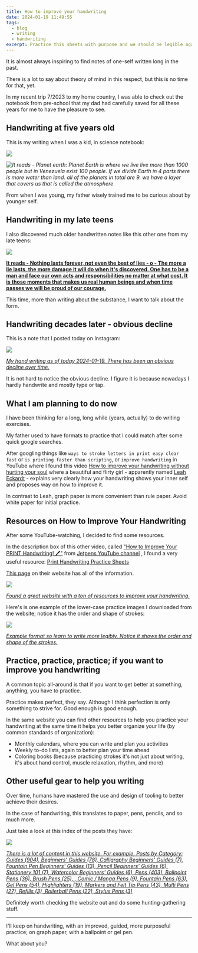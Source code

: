 ```yaml
---
title: How to improve your handwriting
date: 2024-01-19 11:49:55
tags:
  - blog
  - writing
  - handwriting
excerpt: Practice this sheets with purpose and we should be legible again in no time.
---
```

It is almost always inspiring to find notes of one-self written long in the past.

There is a lot to say about theory of mind in this respect, but this is no time for that, yet.

In my recent trip 7/2023 to my home country, I was able to check out the notebook from pre-school that my dad had carefully saved for all these years for me to have the pleasure to see.

## Handwriting at five years old
This is my writing when I was a kid, in science notebook:

![](assets/writing/My%20handwriting%20as%20a%20kid.png)

*![It reads - Planet earth: Planet Earth is where we live live more than 1000 people but in Venezuela exist 100 people. If we divide Earth in 4 parts there is more water than land. all of the planets in total are 9. we have a layer that covers us that is called the atmosphere]()*

From when I was young, my father wisely trained me to be curious about by younger self.

## Handwriting in my late teens
I also discovered much older handwritten notes like this other one from my late teens:

![](assets/writing/Note%20from%20my%20late%20teens.png)

**[It reads - Nothing lasts forever, not even the best of lies - o - The more a lie lasts, the more damage it will do when it's discovered. One has to be a man and face our own acts and responsibilities no matter at what cost. It is those moments that makes us real human beings and when time passes we will be proud of our courage.]()**

This time, more than writing about the substance, I want to talk about the form. 
## Handwriting decades later - obvious decline
This is a note that I posted today on Instagram:

![](assets/writing/My%20handwriting%20as%20of%20Jan%202024..png)

*[My hand writing as of today 2024-01-19. There has been an obvious decline over time.]()*

It is not hard to notice the obvious decline. I figure it is because nowadays I hardly handwrite and mostly type or tap.
## What I am planning to do now
I have been thinking for a long, long while (years, actually) to do writing exercises. 

My father used to have formats to practice that I could match after some quick google searches.

After googling things like `ways to stroke letters in print easy clear fast` or `is printing faster than scripting`, or `improve handwriting` in YouTube where I found this video [How to improve your handwriting without hurting your soul](https://www.youtube.com/watch?v=QO2bV-LOs8w) where a beautiful and flirty girl - apparently named [Leah Eckardt](https://www.youtube.com/@LeahEckardt) - explains very clearly how your handwriting shows your inner self and proposes way on how to improve it.

In contrast to Leah, graph paper is more convenient than rule paper. Avoid white paper for initial practice.

## Resources on How to Improve Your Handwriting
After some YouTube-watching, I decided to find some resources.

In the description box of this other video, called ["How to Improve Your PRINT Handwriting! 🖊️"](https://www.youtube.com/watch?v=HYcdXFvgjBw) from [Jetpens YouTube channel](https://www.youtube.com/@JetPens) , I found a very useful resource: [Print Handwriting Practice Sheets](https://to.jetpens.com/3kF4qvh)  

[This page](https://www.jetpens.com/How-to-Improve-Your-Print-Handwriting/vd/425) on their website has all of the information.

![](assets/writing/Print%20worksheets%20to%20improve%20handwriting%20by%20size%20and%20shape%20of%20individual%20letters..png)

*[Found a great website with a ton of resources to improve your handwriting.](assets/writing/Print%20worksheets%20to%20improve%20handwriting%20by%20size%20and%20shape%20of%20individual%20letters..png)*

Here's is one example of the lower-case practice images I downloaded from the website; notice it has the order and shape of strokes:

![](assets/writing/minusculas%20-%20moldes%20aprendes%20a%20escribir.jpg)

*[Example format so learn to write more legibly. Notice it shows the order and shape of the strokes.](assets/writing/minusculas%20-%20moldes%20aprendes%20a%20escribir%201.jpg)*

## Practice, practice, practice; if you want to improve you handwriting
A common topic all-around is that if you want to get better at something, anything, you have to practice.

Practice makes perfect, they say. Although I think perfection is only something to strive for. Good enough is good enough.

In the same website you can find other resources to help you practice your handwriting at the same time it helps you better organize your life (by common standards of organization):

- Monthly calendars, where you can write and plan you activities
- Weekly to-do lists, again to better plan your time ahead
- Coloring books (because practicing strokes it's not just about writing, it's about hand control, muscle relaxation, rhythm, and more) 

## Other useful gear to help you writing
Over time, humans have mastered the use and design of tooling to better achieve their desires.

In the case of handwriting, this translates to paper, pens, pencils, and so much more.

Just take a look at this index of the posts they have:

![](assets/writing/screenshot%20of%20JetPens%20website%20showing%20a%20lot%20of%20available%20information.png)

*[There is a lot of content in this website. For example, Posts by Category: Guides (904), Beginners' Guides (78), Calligraphy Beginners' Guides (7), Fountain Pen Beginners' Guides (13), Pencil Beginners' Guides (6), Stationery 101 (7), Watercolor Beginners' Guides (6), Pens (403), Ballpoint Pens (36), Brush Pens (25), , Comic / Manga Pens (9), Fountain Pens (63), Gel Pens (54), Highlighters (19), Markers and Felt Tip Pens (43), Multi Pens (27), Refills (3), Rollerball Pens (22), Stylus Pens (3)]()*

Definitely worth checking the website out and do some hunting-gathering stuff.

---

I'll keep on handwriting, with an improved, guided, more purposeful practice; on graph paper, with a ballpoint or gel pen.

What about you?
